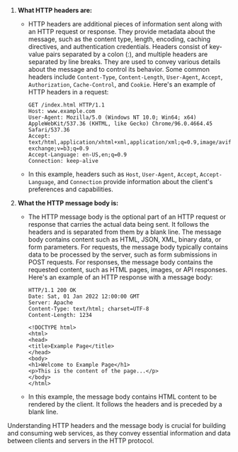 1. **What HTTP headers are:**
   - HTTP headers are additional pieces of information sent along with an HTTP request or response. They provide metadata about the message, such as the content type, length, encoding, caching directives, and authentication credentials. Headers consist of key-value pairs separated by a colon (:), and multiple headers are separated by line breaks. They are used to convey various details about the message and to control its behavior. Some common headers include `Content-Type`, `Content-Length`, `User-Agent`, `Accept`, `Authorization`, `Cache-Control`, and `Cookie`. Here's an example of HTTP headers in a request:
     ```
     GET /index.html HTTP/1.1
     Host: www.example.com
     User-Agent: Mozilla/5.0 (Windows NT 10.0; Win64; x64) AppleWebKit/537.36 (KHTML, like Gecko) Chrome/96.0.4664.45 Safari/537.36
     Accept: text/html,application/xhtml+xml,application/xml;q=0.9,image/avif,image/webp,image/apng,*/*;q=0.8,application/signed-exchange;v=b3;q=0.9
     Accept-Language: en-US,en;q=0.9
     Connection: keep-alive
     ```
   - In this example, headers such as `Host`, `User-Agent`, `Accept`, `Accept-Language`, and `Connection` provide information about the client's preferences and capabilities.

2. **What the HTTP message body is:**
   - The HTTP message body is the optional part of an HTTP request or response that carries the actual data being sent. It follows the headers and is separated from them by a blank line. The message body contains content such as HTML, JSON, XML, binary data, or form parameters. For requests, the message body typically contains data to be processed by the server, such as form submissions in POST requests. For responses, the message body contains the requested content, such as HTML pages, images, or API responses. Here's an example of an HTTP response with a message body:
     ```
     HTTP/1.1 200 OK
     Date: Sat, 01 Jan 2022 12:00:00 GMT
     Server: Apache
     Content-Type: text/html; charset=UTF-8
     Content-Length: 1234
     
     <!DOCTYPE html>
     <html>
     <head>
     <title>Example Page</title>
     </head>
     <body>
     <h1>Welcome to Example Page</h1>
     <p>This is the content of the page...</p>
     </body>
     </html>
     ```
   - In this example, the message body contains HTML content to be rendered by the client. It follows the headers and is preceded by a blank line.

Understanding HTTP headers and the message body is crucial for building and consuming web services, as they convey essential information and data between clients and servers in the HTTP protocol.